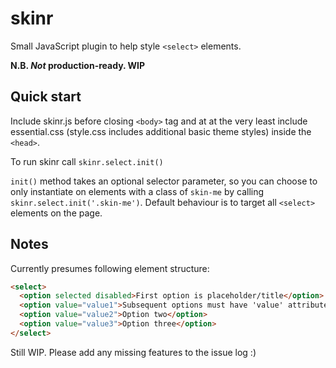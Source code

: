 # skinr
Small JavaScript plugin to help style `<select>` elements.

**N.B. _Not_ production-ready. WIP**

## Quick start

Include skinr.js before closing `<body>` tag and at at the very least include essential.css (style.css includes additional basic theme styles) inside the `<head>`.

To run skinr call `skinr.select.init()`

`init()` method takes an optional selector parameter, so you can choose to only instantiate on elements with a class of `skin-me` by calling `skinr.select.init('.skin-me')`. Default behaviour is to target all `<select>` elements on the page.

## Notes

Currently presumes following element structure:

```html
<select>
  <option selected disabled>First option is placeholder/title</option>
  <option value="value1">Subsequent options must have 'value' attribute</option>
  <option value="value2">Option two</option>
  <option value="value3">Option three</option>
</select>
```

Still WIP. Please add any missing features to the issue log :)